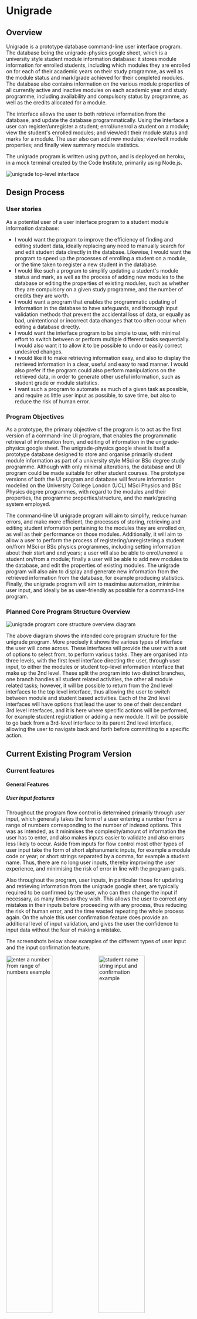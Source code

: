 # Unigrade

## Overview
Unigrade is a prototype database command-line user interface program. The database being the unigrade-physics google
sheet, which is a university style student module information database: it stores module information for enrolled
students, including which modules they are enrolled on for each of their academic years on their study programme,
as well as the module status and mark/grade achieved for their completed modules. The database also contains
information on the various module properties of all currently active and inactive modules on each academic
year and study programme, including availability and compulsory status by programme, as well as the credits allocated for a module.

The interface allows the user to both retrieve information from the database, and update the database
programmatically. Using the interface a user can register/unregister a student; enrol/unenrol a student on a module;
view the student's enrolled modules; and view/edit their module status and marks for a module. The user also can add
new modules; view/edit module properties; and finally view summary module statistics.

The unigrade program is written using python, and is deployed on heroku, in a mock terminal created by the
Code Institute, primarily using Node.js.

![unigrade top-level interface](docs/screenshots/unigrade_top_level_interface.png)

## Design Process

### User stories
As a potential user of a user interface program to a student module information database:
- I would want the program to improve the efficiency of finding and editing student data, ideally replacing any need to manually search for and edit student data directly in the database. Likewise, I would want the program to speed up the processes of enrolling a student on a module, or the time taken to register a new student in the database.
- I would like such a program to simplify updating a student's module status and mark, as well as the process of adding new modules to the database or editing the properties of existing modules, such as whether they are compulsory on a given study programme, and the number of credits they are worth.
- I would want a program that enables the programmatic updating of information in the database to have safeguards, and thorough input validation methods that prevent the accidental loss of data, or equally as bad, unintentional or incorrect data changes that too often occur when editing a database directly.
- I would want the interface program to be simple to use, with minimal effort to switch between or perform multiple different tasks sequentially. I would also want it to
allow it to be possible to undo or easily correct undesired changes.
- I would like it to make retrieving information easy, and also to display the retrieved information in a clear, useful and easy to read manner. I would also prefer if
the program could also perform manipulations on the retrieved data, in order to generate other useful information, such as student grade or module statistics.
- I want such a program to automate as much of a given task as possible, and require as little user input as possible, to save time, but also to reduce the risk of
human error.

### Program Objectives
As a prototype, the primary objective of the program is to act as the first version of a command-line UI program, that enables the programmatic retrieval of information from,
and editing of information in the unigrade-physics google sheet. The unigrade-physics google sheet is itself a prototype database designed to store and organise primarily student module information as part of a university style MSci or BSc degree study programme. Although with only minimal alterations, the database and UI program could be made suitable for other student courses. The prototype versions of both the UI program and database will feature information modelled on the University College London (UCL) MSci Physics and
BSc Physics degree programmes, with regard to the modules and their properties, the programme properties/structure, and the mark/grading system employed.

The command-line UI unigrade program will aim to simplify, reduce human errors, and make more efficient, the processes of storing, retrieving and editing student information pertaining to the modules they are enrolled on, as well as their performance on those modules. Additionally, it will aim to allow a user to perform the process of
registering/unregistering a student on/from MSci or BSc physics programmes, including setting information about their start and end years; a user will also be able to enrol/unenrol a student on/from a module; finally a user will be able to add new modules to the database, and edit the properties of existing modules. The unigrade program will also aim to display and generate new information from the retrieved information from the database, for example producing statistics. Finally, the unigrade program will aim to
maximise automation, minimise user input, and ideally be as user-friendly as possible for a command-line program.

### Planned Core Program Structure Overview
![unigrade program core structure overview diagram](docs/flowcharts/unigrade_core_structure_overview.png)

The above diagram shows the intended core program structure for the unigrade program. More precisely it shows the various types of interface the user will come across.
These interfaces will provide the user with a set of options to select from, to perform various tasks. They are organised into three levels, with the first level interface
directing the user, through user input, to either the modules or student top-level information interface that make up the 2nd level. These split the program into two distinct
branches, one branch handles all student related activities, the other all module related tasks; however, it will be possible to return from the 2nd level interfaces to the top
level interface, thus allowing the user to switch between module and student based activities. Each of the 2nd level interfaces will have options that lead the user to
one of their descendant 3rd level interfaces, and it is here where specific actions will be performed, for example student registration or adding a new module. It will be possible to go back from a 3rd-level interface to its parent 2nd level interface, allowing the user to navigate back and forth before committing to
a specific action.

## Current Existing Program Version

### Current features

#### General Features

##### User input features

Throughout the program flow control is determined primarily through user input, which generally takes the form of a user entering a number from a range of numbers
corresponding to the number of indexed options. This was as intended, as it minimises the complexity/amount of information the user has to enter, and also makes
inputs easier to validate and also errors less likely to occur. Aside from inputs for flow control most other types of user input take the form of short alphanumeric inputs,
for example a module code or year; or short strings separated by a comma, for example a student name. Thus, there are no long user inputs, thereby improving the user experience,
and minimising the risk of error in line with the program goals.

Also throughout the program, user inputs, in particular those for updating and retrieving information from the unigrade google sheet, are typically required to be confirmed by the user, who can then change the input if necessary, as many times as they wish. This allows the user to correct any mistakes in their inputs before proceeding with any process, thus reducing the risk of human error, and the time wasted repeating the whole process again. On the whole this user confirmation feature does provide an additional level
of input validation, and gives the user the confidence to input data without the fear of making a mistake.

The screenshots below show examples of the different types of user input and the input confirmation feature.

<img src="docs/screenshots/user_input3.png" alt="enter a number from range of numbers example" width=50%% height=50%><img src="docs/screenshots/user_input1.png" alt="student name string input and confirmation example" width=50%% height=50%>
<img src="docs/screenshots/user_input2.png" alt="module code alphanumeric input and confirmation example" width=50%% height=50%>

##### User feedback and terminal display features
User feedback is provided regularly to the user during any process and after most inputs, for example indicating to the user the success or failure of a process, the reason why an input is invalid, or 'loading...' type messages during a period of inactivity. In addition a user is often provided with reasons why a process cannot be performed,
as well any constraints that exist on editing information. Finally the user for certain processes is given usage guidance on the intended purpose behind performing a process, and
how and when it should be used. The screenshots below show examples of the mentioned user feedback features.

<img src="docs/screenshots/user_feedback_success.png" alt=" process successful example" width=50%% height=50%><img src="docs/screenshots/user_feedback_reason_invalid.png" alt="invalid input explanation example" width=50%% height=50%>

<img src="docs/screenshots/user_feedback_loading.png" alt=" loading feedback example" width=50%% height=50%><img src="docs/screenshots/user_feedback_usage_msg.png" alt=" usage feedback example" width=50%% height=50%>

<img src="docs/screenshots/user_feedback_not_possible_reason.png" alt="feedback why a process is not possible example" width=50%% height=50%>

With regard to how content is displayed to the terminal, outputs are often time separated, appearing successively rather than all at once, thereby making it easier for the user 
to track and read, particularly when printed information causes scrolling of the terminal. To further aid a user in reading printed information, particularly if the process is to
retrieve and view student or module information, the user can choose when to proceed through 'enter any key to continue' inputs. Finally to optimise the readability and clarity
of displayed information in the terminal, titled lists and tables have been employed where possible. The screenshots below show examples of the terminal display features.

<img src="docs/screenshots/terminal_display_list.png" alt=" an example of using lists in displaying information in the terminal" width=50%% height=50%><img src="docs/screenshots/terminal_display_table.png" alt="an example of using tables for displaying information in the terminal" width=50%% height=50%>

##### Flow control/Program navigation features
At the start of every interface and all processes the user is asked to confirm they wish to proceed. If they select no, they are then given options to return to a higher level interface, as well as to exit the program. Additionally in many activities the user has options to switch between closely related activities, particularily when they cannot perform
the activity they desire, or if other things must be done first; for example if in trying to view/edit student information for a module, the user is informed the student is not registered in the database, they are provided the option of registering the student. 
Screenshots demonstrating examples of program navigation features:

<img src="docs/screenshots/program_nav_switch_activity.png" alt=" an example of a user being given an option to switch activity" width=50%% height=50%><img src="docs/screenshots/program_nav_want_to_continue.png" alt="an example of prompting the user to continue or go back, with options" width=50%% height=50%>

#### Main Interface Features
The program top-level interface is the first interface the user sees, it contains the unigrade logo, and three numerically indexed options for the user. The 3rd option allows the user to exit the program, the other two allow the user to specify which branch of the program is of interest, namely whether they want to perform a modules or student information related activity. A screenshot of the top-level interface can be seen below the overview section.

Having selected a branch of the program, the user either sees the student top-level information interface or the module interface, both clearly designated with the ASCII titles.
Both interfaces then display a list of indexed options to the user to direct them to one of the 3rd level interfaces, where specific activities can be selected by the user. As mentioned in the program navigation section, it is possible to navigate back and forth between parent and descendant interfaces, and sometimes between same level interfaces.
Below are screenshots of both 2nd level interfaces:

<img src="docs/screenshots/modules_interface.png" alt=" the modules information interface" width=50%% height=50%><img src="docs/screenshots/student_info_top_level_interface.png" alt="the student information top-level interface" width=50%% height=50%>

#### Input validation and exception handling features
All user inputs are validated, to ensure they are of the correct form and type. If an invalid input is entered by a user, a ValueError exception is raised, and an
error message printed to the user, sometimes explaining the specific issue with their input, if necessary. The user is then asked to input a value again until
a valid input is entered. As well as form and type validation, some inputs are validated based on whether they are unique or abide by any constraints of
the process in which they feature. This safeguarding feature is a way to prevent inputs that are valid with regard to their form and type, but that are not permitted
in the database for other reasons, from being entered. User inputs are also not case-sensitive, as they are often reformatted before being added to the unigrade database;
again this simplifies user input, and reduces human error.

The major exception that occurs regularly in the program is a consequence of the gspread module, whose methods make use of the google sheets API, and thus are used constantly
to access, retrieve from, and update the unigrade google sheet. Due to the existence of a request rate limit of 60 requests per minute per user, the gspread methods often raise APIError exceptions when this rate is exceeded. In order to handle these exceptions and still be able to complete the desired requests, an exception handling feature was created, that handles the exceptions. This feature continuously retries a request until it is successful, whilst displaying to the user an updated timer indicating the max time left for loading. The same exception handling feature also handles all other APIErrors and general gspread exceptions by exiting the program, after informing the user of the issue, and
instructing them to restart the program.

#### Program activities

##### Student Registration
The user must enter the student name or ID of the student they wish to register or unregister from the unigrade-physics google sheet database.
Feedback is then provided indicating to the user whether the student is currently registered or not in the database. The user is then provided with
options to register or unregister the student. Choosing to register an already registered student, triggers feedback to the user that the user is already registered,
and then options are given to go back or unregister the student instead; the same happens when trying to unregister a student
who is not registered.

<img src="docs/screenshots/student_registration_interface.png" alt=" the student registration interface" width=50%% height=50%><img src="docs/screenshots/register_student_already_registered.png" alt=" user feedback and options when trying to register already registered student" width=50%% height=50%>

When selecting to register a student not yet registered, the user must input the unique student ID of the student if the name was entered previously, or the
student name if the ID was entered before. If a user enters an ID or name belonging to another student in the database, they are given feedback and given options to reenter the correct ID/name or abort the registration. If instead the user has provided valid unique identifiers, they must then enter the study programme, and student start year, where the start year is validated to ensure it has not yet passed. The end year for the student is then automatically set and displayed to the terminal as well as confirmation that the student is now registered. A table with the newly registered student details is then printed to the terminal. Finally the user is informed that the student is being checked to ensure they are enrolled on the compulsory modules for their current academic year. This feature enrols the student on any compulsory modules automatically if necessary, thus allowing the user to focus only on enrolling the student on their optional modules, when appropriate. The user when ready is then returned to the student information top-level interface. The screenshots below show a variation of the key steps involved in registering a student.

<img src="docs/screenshots/register_student1.png" alt=" register student step 1" width=50%% height=50%><img src="docs/screenshots/register_student2.png" alt=" register student step 2" width=50%% height=50%>

When selecting to unregister a registered student, the student data is deleted from the unigrade google sheet, and the user then given feedback confirming that the student has
been successfully unregistered. The user when ready is then returned to the student information top-level interface.

<img src="docs/screenshots/unregister_student.png" alt=" unregister student process screenshot" width=50%% height=50%>

##### View and or edit student details
As with performing student registration, and for any other student information based activity in the unigrade program, the user must first enter the student name/ID of the student. Feedback is then provided indicating to the user whether the student is currently registered or not in the database. If the student is not registered, the user is provided the option of registering the student. Assuming the student is registered, the student's details are retrieved from the database and a table with them is printed to the terminal. The user can then choose to alter some of the student's mutable properties subject to constraints, and a usage message is printed to the terminal informing the user of
the constraints. The mutable property of the student study programme can be modified, provided the student has not
started their 3rd academic year, and the user is provided feedback if this not the case. If the student has not started their 3rd academic year, the user can choose their
study programme, and the new end year is automatically set for the student.

After the user has attempted to change the student's study programme, they are then given the option to alter the student's start year, subject to the constraint that the
student has yet to start their study programme. If the student has already started, the user receives feedback informing them of this. Once both mutable properties have attempted to be changed, the user receives confirmation that any changes made have been successful. Finally the updated student details table is printed to the terminal, and the user is given the option of trying to alter them again, or to go back to the previous interface. Below are screenshots showing a variation of some of the steps involved throughout the process:

<img src="docs/screenshots/student_details1.png" alt=" view/edit student details part 1 screenshot" width=50%% height=50%><img src="docs/screenshots/student_details2.png" alt="view/edit student details part 2 screenshot " width=50%% height=50%>

##### View or edit student module information
After confirming to proceed and having entered the details of a currently registered student, the aforementioned auto enrol feature for compulsory modules is performed again,
so that if the student has entered a new academic year, they will automatically be enrolled on this year's compulsory modules for the student's programme.
Following this an array of tables grouped by year, are printed to the terminal that display all currently enrolled modules for the student, along with the module status and mark/grade for each module. The user is then given options to update the module status/mark of a module for the student; and enrol/unenrol a student on/from the available optional modules for their current academic year.

When enrolling a student on an available optional module for their current academic year, a table of the available optional modules for the student's academic year and programme is printed to the terminal, as well as the credits still available for the student; A user can only enrol the student on modules whose credits do not exceed the remaining credits outstanding for the student; if this occurs the user is given the option of unenrolling a student from an optional module. When unenrolling a student from a module, a table of the student's enrolled optional modules is displayed to the terminal; the user is then restricted to unenrolling a student from modules for which they are yet to complete. If the student is not enrolled on any modules, the user is given the option of enrolling a student on an optional module instead.
 
When choosing to edit a student's mark and module status, the enrolled module tables are reprinted to the terminal after it is cleared. The user can then select a module from one of the tables to edit the student's status and mark for; changing a student's module status to completed, then enables the user to
enter a validated percentage module mark input, and the grade is automatically calculated. Feedback is then provided to the user to indicate a successful update, and table
displaying the updated module information displayed. The user can then choose to update another module for the same student or go back.\n

Below are a few screenshots showing some of the initial steps in the process of viewing and editing a student's module information.

<img src="docs/screenshots/view_edit_student_module_info1.png" alt=" view/edit student module info part 1 screenshot" width=50%% height=50%><img src="docs/screenshots/view_edit_student_module_info2.png" alt="view/edit student module info part 2 screenshot " width=50%% height=50%>

##### Add a new module
To add a new module to the unigrade google sheet, a user has to enter a module code input followed by a module name input, both of which are validated.
The combined code and name that make up the title is then searched for in the unigrade sheet, and the user given feedback as to whether the module already exists.
If it does exist, the user is then provided the options of editing its module properties or to go back. If the module does not exist, the user is then required
to choose the year for which it will be taught, before completing a series of yes or no equivalent inputs in order to assign the module properties. Finally, the user
is required to input the number of credits the module is worth, with the input validated to ensure the credits number is a multiple of 15. The module is then added to the
database, and feedback is printed to the terminal to confirm the module has been added. The user is then returned when ready to the modules interface.\n

This screenshot demonstrates the process of adding a module:

<img src="docs/screenshots/add_module.png" alt=" add module process screenshot" width=50%% height=50%>

##### Edit a module's mutable properties
A user again must enter a module code and module name to search for a module title in the google sheet. If no module exists in the database, the user is given the option
of adding the module. If the module does exist, its current module properties are printed to the terminal; the user can select to edit its mutable properties or to go back.
The user then must complete a series of yes or no equivalent inputs in order to assign the module properties, before performing an input to assign a number of credits to
the module. The module is then updated in the database, and feedback is printed to the terminal to confirm this. The user is then returned when ready to the modules interface.\n

This screenshot demonstrates the process of editing a module's mutable properties:

<img src="docs/screenshots/edit_module_properties.png" alt=" edit module properies process screenshot" width=50%% height=50%>

##### View module lists
A user can choose from the options in the modules interface, to view filtered lists of the existing modules in the unigrade google sheet.
The user must specify via input a year, a programme or all programmes, and then choose one of a range of module property filters. A list of
the retrieved modules from the database, are then printed to the terminal. The user is then given the option of viewing another a list or
to go back. \n

This screenshot demonstrates the process of viewing a filtered module list:

<img src="docs/screenshots/view_module_lists.png" alt=" view module list process screenshot" width=50%% height=50%>

##### View module statistics
The user having chosen the view module statistics option in the modules interface, must first select a year, followed by a module from the list of modules
printed to the terminal. If data exists for the module, the user must then pick to view information from one of the available cohort years for the module,
or choose to view all years combined. A formatted set of summary module statistics as well as the dataset size, are then printed to the terminal. The user
is then given the option to view another cohort year statistics for the same module, or is again asked to confirm if they wish to view another module's statistics.\n

This screenshot demonstrates the process of viewing a module's statistics:

<img src="docs/screenshots/view_module_stats.png" alt=" view module statistics process screenshot" width=50%% height=50%>

### Data model

#### unigrade-physics google sheet database
As was mentioned in the program objectives, the unigrade-physics google sheet database contains university-style student module information and module information, in
particular modelled on the UCL physics MSci and BSc programmes. The purpose of the database is to contain all the information typical to a university grade/enrolement
tracking database, where it would be expected to store information for a student on what their study programme and start/end dates are; which modules are they enrolled on,
as well as their progress on those modules and the marks/grades achieved for a module. To this end it must also be possible to store information detailing
the properties of the modules taught past and present, including whether or not they are compulsory, how many credits they are worth and on what year they are taught.
With this in mind, the database is split into three sets of worksheets: a student details worksheet, that contains the identifiers of the student, and their programme
information; a set of module worksheets, each containing student module information for modules taught on a specific year, in particular information for all registered students
on which modules they are enrolled, their current module status and or module marks/grades; the final worksheet is the module properties worksheet that contains all
properties for each module in columns of modules organised by the year they are taught.\n

The following screenshots show each type of worksheet:

<img src="docs/screenshots/unigrade_student_details_worksheet.png" alt=" unigrade student details worskheet screenshot" width=50%% height=50%>
<img src="docs/screenshots/unigrade_modules_worksheet.png" alt=" unigrade year 1 modules worskheet screenshot" width=50%% height=50%>
<img src="docs/screenshots/unigrade_module_properties_worksheet.png" alt=" unigrade module properties worskheet screenshot" width=50%% height=50%>

An updated published HTML version of the unigrade-physics google sheet is also viewable at [https://docs.google.com/spreadsheets/d/e/2PACX-1vTlJo08-IgSGswRiVIFJGSH5e37ZTLHrPRx7bWnzoO0tUvyipMj0YRR3tnfMPAm6edmDg1YyjYKz9hc/pubhtml
](https://docs.google.com/spreadsheets/d/e/2PACX-1vTlJo08-IgSGswRiVIFJGSH5e37ZTLHrPRx7bWnzoO0tUvyipMj0YRR3tnfMPAm6edmDg1YyjYKz9hc/pubhtml
)

#### Student and AcademicModule classes
The general approach to retrieving information from, and updating the unigrade google sheet database using the unigrade program interface, is based around the
use of core user interfaces to be used by a user to choose a particular activity to perform. These core interfaces are then responsible for creating instances
of classes modelled on student and module objects. Upon creating instances of each class, the various class methods for performing the program functionality
responsible for acting on the unigrade database would be called on them. Every time information is retrieved from the database for a module or student,
a corresponding instance is created with attribute mirroring those found in the database. All activities responsible for changing information in the database,
would first modify the instance attributes, and these are then be used to update the unigrade sheet.


### Future features
- Extend the scope of the database and interface program to include a larger number of physics programmes, as well as extend it to other subjects or even courses.
- Add student statistics, including features to calculate the student year-end and whole programme grades/mark. Also improve the module statistics, to try include terminal
plots, to show grade distributions. 
- Create a different database not in google sheets, so as to overcome any resource exhausted errors, which even though have
been handled, do slow down the speed of the unigrade program.
- Possibly add a GUI to the program, to further improve how user-friendly the program is to use. 

### Testing

The testing process performed on the program can be found in [TESTING.md](TESTING.md).

### Libraries
 
 The imported external python libraries/modules used in constructing the unigrade program are as follows:
 
- sys - required its exit function in order to exit the program when desired, for example when the user chooses to exit the unigrade program, or automatically when there is an issue accessing the unigrade google sheet.
 
- time - required its sleep function to enable staggered printing of information to the terminal for improved readability and for updating the loading timer in the gspread error handling decorator function.
 
- OS - both for access to the system command clear, for clearing the terminal, but also for the path module when creating a relative path to a module for the purpose of importing it.
 
- google.oauth2.service_account - for access to the Credentials class, for connecting to the unigrade google sheet using credentials
 
- gspread - for access to its methods and properties needed to retrieve information from, and also update the unigrade google sheet.

- datetime - was needed when calculating the student's academic year in a student class method, as well for comparing dates.

- tabulate - used to generate all the tables displayed to the terminal.

- numpy - to generate module statistics.

### Deployment

The unigrade program is deployed on [heroku](https://www.heroku.com/) in a mock terminal created by the Code Institute.

The live URL link is: [unigrade-system](https://unigrade-system.herokuapp.com/)

It was deployed using the following procedure:

1. Log in to your Heroku account, or create an account if required.
2. At the top right of the Heroku dashboard click the "New" button, and from the menu that appears, click the 
'Create new app' button.
3. In the 'Create New App' section that follows, enter a unique name for the app, (indicated by a green tick) in the App name field, and also
select a region, using the 'choose a region drop-down list.
4. Once you have entered a unique app name and selected your region, click the 'create app'
 button.
5. After clicking 'create app' you are then taken to the deploy tab on your apps homepage. From here click on the
'Settings' tab button to view the app settings.
6. On the settings tab scroll down to the 'Config Vars' section, and click the 'Config Vars' button to reveal the configuration
variables for the app.
7. In the opened subsection, in the box containing the word 'key', enter port, and for the box containing 'value',
enter 8000. Then click the 'add' button.
8. Then enter as a 'key' CREDS, and as a 'value' paste the contents of the 'creds.json' file, and then again click the
'add' button.
9. Next scroll down to the Buildpacks section, and click the 'Add buildpack' button.
10. On the 'Add Buildpack' window that appears, select 'Python' and click the 'Save Changes' button.
11. Repeat step 10 again, this time selecting 'node.js.
12. Next scroll back up to the top of the page, and the click back on the 'Deploy' tab button.
13. On this tab, scroll down to the 'Deployment method' section. In this section select 'Heroku Git' as
the deployment method.
14. Next if not already installed, download and install the Heroku CLI.
15. Then in the terminal first type the command '$ heroku login -i' and hit enter.
16. Next login in to Heroku by entering your email address and password next to the input prompts and hit enter.
17. Recalling your app-name, type the command '$ heroku git:remote -a app-name' and hit enter.
18. Then finally type the command '$ git push heroku main' and hit enter. The app is then built and if successful
deployed, as indicated by a printed message in the terminal. To update the app with any changes made, then provided you
are still logged in, repeat step 18, or else repeat steps 15-18.


### Credits

#### External libraries
- The gspread module and the related google sheets API were used extensively in the unigrade program to access and update the unigrade google sheet. 

#### Content
- The flowchart and diagram generating site [https://app.diagrams.net/](https://app.diagrams.net/) was used to produce the diagram in my README.
- The ASCII Generator [http://www.network-science.de/ascii/](http://www.network-science.de/ascii/) was used to create ASCII titles in some interfaces.
- The programme/course information used in the unigrade google sheet was modelled on the [UCL physics programmes](https://www.ucl.ac.uk/prospective-students/undergraduate/degrees/physics-bsc-2022#tab3-year3).

#### Other
- Thanks to my Code Institute Mentor Richard Wells, for the guidance you provided throughout the project.
